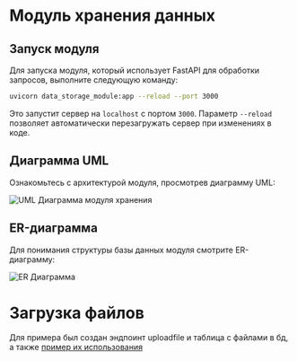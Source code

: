 # Модуль хранения данных

## Запуск модуля
Для запуска модуля, который использует FastAPI для обработки запросов, выполните следующую команду:

```bash
uvicorn data_storage_module:app --reload --port 3000
```

Это запустит сервер на `localhost` с портом `3000`. Параметр `--reload` позволяет автоматически перезагружать сервер при изменениях в коде.

## Диаграмма UML
Ознакомьтесь с архитектурой модуля, просмотрев диаграмму UML:

![UML Диаграмма модуля хранения](docs/uml_storage_module.png)

## ER-диаграмма
Для понимания структуры базы данных модуля смотрите ER-диаграмму:

![ER Диаграмма](docs/ER_diagram.png)

# Загрузка файлов
Для примера был создан эндпоинт uploadfile и таблица с файлами в бд, а также [пример их использования](examples/file_upload.py)